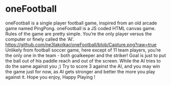 # oneFootball
oneFootball is a single player football game, inspired from an old arcade game named PingPong.
oneFootball is a JS coded HTML canvas game.
Rules of the game are pretty simple. You’re the only player versus the computer or finely called the ‘AI’. 
https://github.com/ne3lakolkar/oneFootball/blob/Capture.png?raw=true
Unlikely from football soccer game, here except of 11 team players, you’re the only one in the team - both goalkeeper and the striker!
Goal is just to put the ball out of his paddle reach and out of the screen.  While the AI tries to do the same against you ;)
Try to score 3 against the AI, and you may win the game just for now, as AI gets stronger and better the more you play against it. Hope you enjoy,
Happy Playing !
